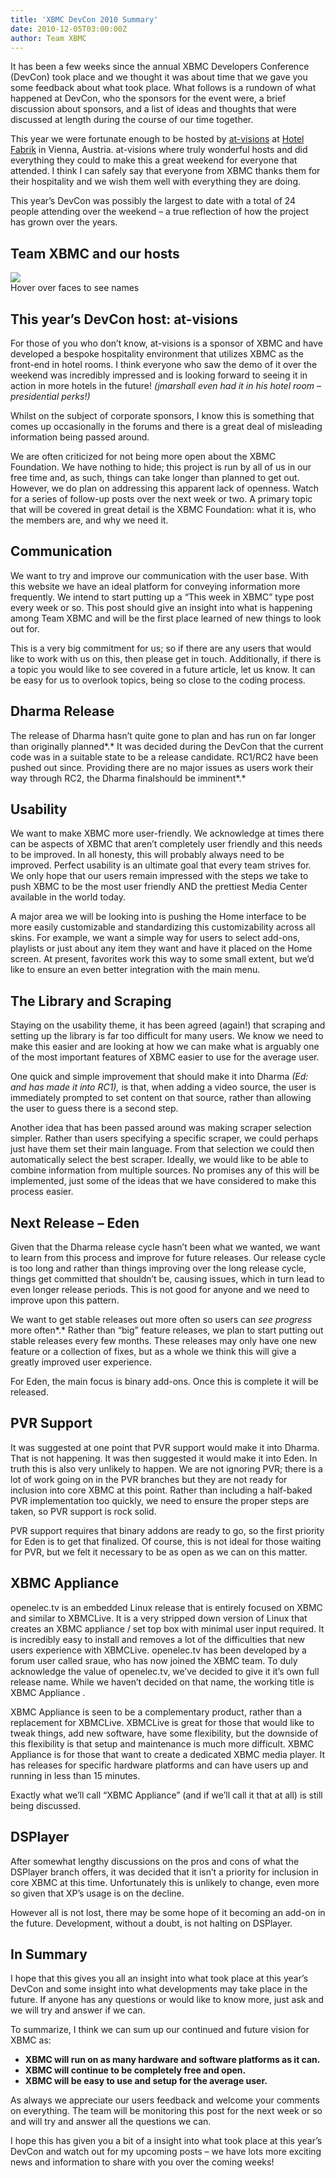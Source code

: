 ```yaml
---
title: 'XBMC DevCon 2010 Summary'
date: 2010-12-05T03:00:00Z
author: Team XBMC
---
```

It has been a few weeks since the annual XBMC Developers Conference (DevCon) took place and we thought it was about time that we gave you some feedback about what took place. What follows is a rundown of what happened at DevCon, who the sponsors for the event were, a brief discussion about sponsors, and a list of ideas and thoughts that were discussed at length during the course of our time together.

 This year we were fortunate enough to be hosted by [at-visions](https://www.at-visions.com/) at [Hotel Fabrik](https://www.hotel-fabrik.at/de-de/) in Vienna, Austria. at-visions where truly wonderful hosts and did everything they could to make this a great weekend for everyone that attended. I think I can safely say that everyone from XBMC thanks them for their hospitality and we wish them well with everything they are doing.

 This year’s DevCon was possibly the largest to date with a total of 24 people attending over the weekend – a true reflection of how the project has grown over the years.

 Team XBMC and our hosts
-----------------------

  

  

  

  

  ![](/sites/default/files/uploads/XBMC-DevCon-2010-Attendees-resized.png)  
 Hover over faces to see names

    

 **This year’s DevCon host: at-visions**
---------------------------------------

 For those of you who don’t know, at-visions is a sponsor of XBMC and have developed a bespoke hospitality environment that utilizes XBMC as the front-end in hotel rooms. I think everyone who saw the demo of it over the weekend was incredibly impressed and is looking forward to seeing it in action in more hotels in the future! *(jmarshall even had it in his hotel room – presidential perks!)*

 Whilst on the subject of corporate sponsors, I know this is something that comes up occasionally in the forums and there is a great deal of misleading information being passed around.

 We are often criticized for not being more open about the XBMC Foundation. We have nothing to hide; this project is run by all of us in our free time and, as such, things can take longer than planned to get out. However, we do plan on addressing this apparent lack of openness. Watch for a series of follow-up posts over the next week or two. A primary topic that will be covered in great detail is the XBMC Foundation: what it is, who the members are, and why we need it.

 Communication
-------------

 We want to try and improve our communication with the user base. With this website we have an ideal platform for conveying information more frequently. We intend to start putting up a “This week in XBMC” type post every week or so. This post should give an insight into what is happening among Team XBMC and will be the first place learned of new things to look out for.

 This is a very big commitment for us; so if there are any users that would like to work with us on this, then please get in touch. Additionally, if there is a topic you would like to see covered in a future article, let us know. It can be easy for us to overlook topics, being so close to the coding process.

 Dharma Release
--------------

 The release of Dharma hasn’t quite gone to plan and has run on far longer than originally planned*.* It was decided during the DevCon that the current code was in a suitable state to be a release candidate. RC1/RC2 have been pushed out since. Providing there are no major issues as users work their way through RC2, the Dharma finalshould be imminent*.*

 Usability
---------

 We want to make XBMC more user-friendly. We acknowledge at times there can be aspects of XBMC that aren’t completely user friendly and this needs to be improved. In all honesty, this will probably always need to be improved. Perfect usability is an ultimate goal that every team strives for. We only hope that our users remain impressed with the steps we take to push XBMC to be the most user friendly AND the prettiest Media Center available in the world today.

 A major area we will be looking into is pushing the Home interface to be more easily customizable and standardizing this customizability across all skins. For example, we want a simple way for users to select add-ons, playlists or just about any item they want and have it placed on the Home screen. At present, favorites work this way to some small extent, but we’d like to ensure an even better integration with the main menu.

 The Library and Scraping
------------------------

 Staying on the usability theme, it has been agreed (again!) that scraping and setting up the library is far too difficult for many users. We know we need to make this easier and are looking at how we can make what is arguably one of the most important features of XBMC easier to use for the average user.

 One quick and simple improvement that should make it into Dharma *(Ed: and has made it into RC1),* is that, when adding a video source, the user is immediately prompted to set content on that source, rather than allowing the user to guess there is a second step.

 Another idea that has been passed around was making scraper selection simpler. Rather than users specifying a specific scraper, we could perhaps just have them set their main language. From that selection we could then automatically select the best scraper. Ideally, we would like to be able to combine information from multiple sources. No promises any of this will be implemented, just some of the ideas that we have considered to make this process easier.

  

  

 Next Release – Eden
-------------------

 Given that the Dharma release cycle hasn’t been what we wanted, we want to learn from this process and improve for future releases. Our release cycle is too long and rather than things improving over the long release cycle, things get committed that shouldn’t be, causing issues, which in turn lead to even longer release periods. This is not good for anyone and we need to improve upon this pattern.

 We want to get stable releases out more often so users can *see progress* more often*.* Rather than “big” feature releases, we plan to start putting out stable releases every few months. These releases may only have one new feature or a collection of fixes, but as a whole we think this will give a greatly improved user experience.

 For Eden, the main focus is binary add-ons. Once this is complete it will be released.

 PVR Support
-----------

 It was suggested at one point that PVR support would make it into Dharma. That is not happening. It was then suggested it would make it into Eden. In truth this is also very unlikely to happen. We are not ignoring PVR; there is a lot of work going on in the PVR branches but they are not ready for inclusion into core XBMC at this point. Rather than including a half-baked PVR implementation too quickly, we need to ensure the proper steps are taken, so PVR support is rock solid.

 PVR support requires that binary addons are ready to go, so the first priority for Eden is to get that finalized. Of course, this is not ideal for those waiting for PVR, but we felt it necessary to be as open as we can on this matter.

 XBMC Appliance
--------------

 openelec.tv is an embedded Linux release that is entirely focused on XBMC and similar to XBMCLive. It is a very stripped down version of Linux that creates an XBMC appliance / set top box with minimal user input required. It is incredibly easy to install and removes a lot of the difficulties that new users experience with XBMCLive. openelec.tv has been developed by a forum user called sraue, who has now joined the XBMC team. To duly acknowledge the value of openelec.tv, we’ve decided to give it it’s own full release name. While we haven’t decided on that name, the working title is XBMC Appliance .

 XBMC Appliance is seen to be a complementary product, rather than a replacement for XBMCLive. XBMCLive is great for those that would like to tweak things, add new software, have some flexibility, but the downside of this flexibility is that setup and maintenance is much more difficult. XBMC Appliance is for those that want to create a dedicated XBMC media player. It has releases for specific hardware platforms and can have users up and running in less than 15 minutes.

 Exactly what we’ll call “XBMC Appliance” (and if we’ll call it that at all) is still being discussed.

 DSPlayer
--------

 After somewhat lengthy discussions on the pros and cons of what the DSPlayer branch offers, it was decided that it isn’t a priority for inclusion in core XBMC at this time. Unfortunately this is unlikely to change, even more so given that XP’s usage is on the decline.

 However all is not lost, there may be some hope of it becoming an add-on in the future. Development, without a doubt, is not halting on DSPlayer.

 In Summary
----------

 I hope that this gives you all an insight into what took place at this year’s DevCon and some insight into what developments may take place in the future. If anyone has any questions or would like to know more, just ask and we will try and answer if we can.

 To summarize, I think we can sum up our continued and future vision for XBMC as:

 
 * **XBMC will run on as many hardware and software platforms as it can.**
 * **XBMC will continue to be completely free and open.**
 * **XBMC will be easy to use and setup for the average user.**
 
 As always we appreciate our users feedback and welcome your comments on everything. The team will be monitoring this post for the next week or so and will try and answer all the questions we can.

 I hope this has given you a bit of a insight into what took place at this year’s DevCon and watch out for my upcoming posts – we have lots more exciting news and information to share with you over the coming weeks!

 